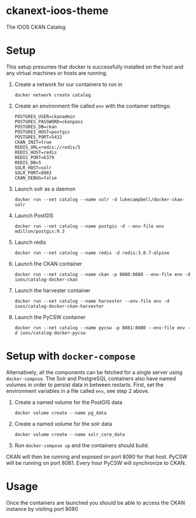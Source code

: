 # ckanext-ioos-theme

The IOOS CKAN Catalog

# Setup

This setup presumes that docker is successfully installed on the host and any virtual machines or hosts are running.


1. Create a network for our containers to run in
   ```
   docker network create catalog
   ```

2. Create an environment file called `env` with the container settings:
   ```
   POSTGRES_USER=ckanadmin
   POSTGRES_PASSWORD=ckanpass
   POSTGRES_DB=ckan
   POSTGRES_HOST=postgis
   POSTGRES_PORT=5432
   CKAN_INIT=true
   REDIS_URL=redis://redis/5
   REDIS_HOST=redis
   REDIS_PORT=6379
   REDIS_DB=5
   SOLR_HOST=solr
   SOLR_PORT=8983
   CKAN_DEBUG=false
   ```

3. Launch solr as a daemon
   ```
   docker run --net catalog --name solr -d lukecampbell/docker-ckan-solr
   ```

4. Launch PostGIS
   ```
   docker run --net catalog --name postgis -d --env-file env mdillon/postgis:9.3
   ```

5. Launch redis
   ```
   docker run --net catalog --name redis -d redis:3.0.7-alpine
   ```

6. Launch the CKAN container

    ```
    docker run --net catalog --name ckan -p 8080:8080 --env-file env -d ioos/catalog-docker-ckan
    ```

7. Launch the harvester container

    ```
    docker run --net catalog --name harvester --env-file env -d ioos/catalog-docker-ckan-harvester
    ```

8. Launch the PyCSW container

    ```
    docker run --net catalog --name pycsw -p 8081:8080 --env-file env -d ioos/catalog-docker-pycsw
    ```

# Setup with `docker-compose`

Alternatively, all the components can be fetched for a single server using `docker-compose`.
The Solr and PostgreSQL containers also have named volumes in order to persist data in between restarts.
First, set the environment variables in a file called `env`, see step 2 above.


1. Create a named volume for the PostGIS data
   ```
   docker volume create --name pg_data
   ```

2. Create a named volume for the solr data
   ```
   docker volume create --name solr_core_data
   ```

3. Run `docker-compose up` and the containers should build.

CKAN will then be running and exposed on port 8080 for that host. PyCSW will be
running on port 8081. Every hour PyCSW will synchronize to CKAN.

# Usage

Once the containers are launched you should be able to access the CKAN instance by visiting port 8080




